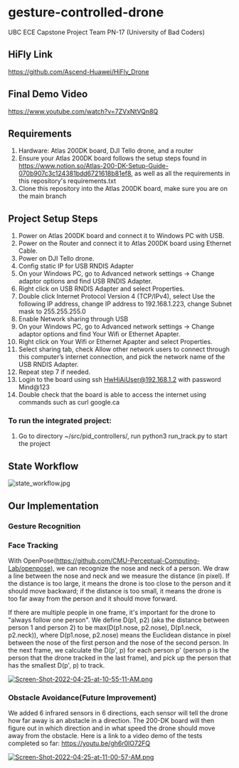 # gesture-controlled-drone
UBC ECE Capstone Project Team PN-17 (University of Bad Coders)

## HiFly Link
https://github.com/Ascend-Huawei/HiFly_Drone

## Final Demo Video
https://www.youtube.com/watch?v=7ZVxNtVQn8Q

## Requirements 
1. Hardware: Atlas 200DK board, DJI Tello drone, and a router
2. Ensure your Atlas 200DK board follows the setup steps found in https://www.notion.so/Atlas-200-DK-Setup-Guide-070b907c3c124381bdd6721618b81ef8, as well as all the requirements in this repository's requirements.txt 
3. Clone this repository into the Atlas 200DK board, make sure you are on the main branch

## Project Setup Steps
1. Power on Atlas 200DK board and connect it to Windows PC with USB. 
2. Power on the Router and connect it to Atlas 200DK board using Ethernet Cable.
3. Power on DJI Tello drone.
4. Config static IP for USB RNDIS Adapter
5. On your Windows PC, go to Advanced network settings -> Change adaptor options and find USB RNDIS Adapter.
6. Right click on USB RNDIS Adapter and select Properties.
7. Double click Internet Protocol Version 4 (TCP/IPv4), select Use the following IP address, change IP address to 192.168.1.223, change Subnet mask to 255.255.255.0
8. Enable Network sharing through USB
9. On your Windows PC, go to Advanced network settings -> Change adaptor options and find Your Wifi or Ethernet Apapter.
10. Right click on Your Wifi or Ethernet Apapter and select Properties.
11. Select sharing tab, check Allow other network users to connect through this computer’s internet connection, and pick the network name of the USB RNDIS Adapter.
12. Repeat step 7 if needed.
13. Login to the board using ssh HwHiAiUser@192.168.1.2 with password Mind@123
14. Double check that the board is able to access the internet using commands such as curl google.ca

### To run the integrated project: 
1. Go to directory  ~/src/pid_controllers/, run python3 run_track.py to start the project


## State Workflow
![state_workflow.jpg](https://github.com/nchen99/gesture-controlled-drone/blob/ea75b557a639cf6aa32190e1be4fd2f3d2ada076/state_workflow.jpg?raw=true)

## Our Implementation

### Gesture Recognition

### Face Tracking
With OpenPose(https://github.com/CMU-Perceptual-Computing-Lab/openpose), we can recognize the nose and neck of a person. We draw a line between the nose and neck and we measure the distance (in pixel). If the distance is too large, it means the drone is too close to the person and it should move backward; if the distance is too small, it means the drone is too far away from the person and it should move forward. 

If there are multiple people in one frame, it's important for the drone to "always follow one person". We define D(p1, p2) (aka the distance between person 1 and person 2) to be max(D(p1.nose, p2.nose), D(p1.neck, p2.neck)), where D(p1.nose, p2.nose) means the Euclidean distance in pixel between the nose of the first person and the nose of the second person. In the next frame, we calculate the D(p', p) for each person p' (person p is the person that the drone tracked in the last frame), and pick up the person that has the smallest D(p', p) to track.

[![Screen-Shot-2022-04-25-at-10-55-11-AM.png](https://i.postimg.cc/Nfnr1Dpk/Screen-Shot-2022-04-25-at-10-55-11-AM.png)](https://postimg.cc/SJWs460n)

### Obstacle Avoidance(Future Improvement)
We added 6 infrared sensors in 6 directions, each sensor will tell the drone how far away is an abstacle in a direction. The 200-DK board will then figure out in which direction and in what speed the drone should move away from the obstacle. Here is a link to a video demo of the tests completed so far: https://youtu.be/gh6r0lO72FQ

[![Screen-Shot-2022-04-25-at-11-00-57-AM.png](https://i.postimg.cc/KjMhCZhz/Screen-Shot-2022-04-25-at-11-00-57-AM.png)](https://postimg.cc/SYkPMbsF)

